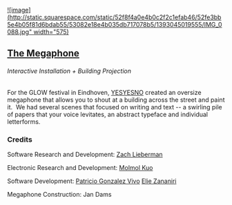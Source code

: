 [![image](http://static.squarespace.com/static/52f8f4a0e4b0c2f2c1efab46/52fe3bb5e4b05f81d6bdab55/53082e18e4b035db717078b5/1393045019555/IMG_0088.jpg" width="575)](http://www.yesyesno.com/megaphone/)

## [The Megaphone](http://www.yesyesno.com/megaphone/)

###### Interactive Installation + Building Projection 

For the GLOW festival in Eindhoven, [YESYESNO](http://www.yesyesno.com/megaphone/) created an oversize megaphone that allows you to shout at a building across the street and paint it. &nbsp;We had several scenes that focused on writing and text -- a swirling pile of papers that your voice levitates, an abstract typeface and individual letterforms. 

### Credits

Software Research and Development:
[Zach Lieberman](http://thesystemis.com/)

Electronic Research and Development:
[Molmol Kuo](http://openmolmol.com/)

Software Development:
[Patricio Gonzalez Vivo](http://www.patriciogonzalezvivo.com)
[Elie Zananiri](http://www.silentlycrashing.net/blog/)

Megaphone Construction:
Jan Dams 